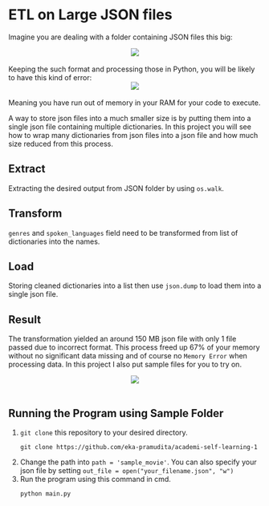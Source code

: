 # ETL on Large JSON files

Imagine you are dealing with a folder containing JSON files this big:
<div align="center">
<img src="https://drive.google.com/uc?export=view&id=1_5CXEP0_2ghFzIfHPalBkoY8E9DHV7rR">
</div><br />
Keeping the such format and processing those in Python, you will be likely to have this kind of error:
<div align="center">
<img src="https://drive.google.com/uc?export=view&id=19rk23uzdyxSXmkrGQC0uz7VLQuYZMJul">
</div><br />
Meaning you have run out of memory in your RAM for your code to execute.

A way to store json files into a much smaller size is by putting them into a single json file containing multiple dictionaries.
In this project you will see how to wrap many dictionaries from json files into a json file and how much size reduced from this process.

## Extract
Extracting the desired output from JSON folder by using `os.walk`.

## Transform
`genres` and `spoken_languages` field need to be transformed from list of dictionaries into the names.

## Load
Storing cleaned dictionaries into a list then use `json.dump` to load them into a single json file.

## Result
The transformation yielded an around 150 MB json file with only 1 file passed due to incorrect format.
This process freed up 67% of your memory without no significant data missing and of course no `Memory Error` when processing data.
In this project I also put sample files for you to try on.
<div align="center">
<img src="https://drive.google.com/uc?export=view&id=1SNNdu6EigQGJpHRzmSB2g66JRNxyM_np">
</div><br />


## Running the Program using Sample Folder
1. `git clone` this repository to your desired directory.
    ```
    git clone https://github.com/eka-pramudita/academi-self-learning-1
    ```
2. Change the path into `path = 'sample_movie'`. You can also specify your json file by setting `out_file = open("your_filename.json", "w")`
3. Run the program using this command in cmd.
    ```
    python main.py
    ```

